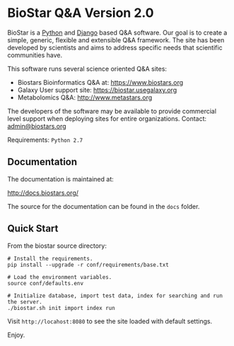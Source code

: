 BioStar Q&A Version 2.0
=======================

BioStar is a [Python][python] and [Django][django] based Q&A software.
Our goal is to create a simple, generic, flexible and extensible Q&A
framework. The site has been developed by scientists and aims to
address specific needs that scientific communities have.

This software runs several science oriented Q&A sites:

 * Biostars Bioinformatics Q&A at: https://www.biostars.org
 * Galaxy User support site: https://biostar.usegalaxy.org
 * Metabolomics Q&A: http://www.metastars.org

The developers of the software may be available to provide commercial level support
when deploying sites for entire organizations. Contact: admin@biostars.org

Requirements: `Python 2.7`

Documentation
-------------

The documentation is maintained at:

http://docs.biostars.org/

The source for the documentation can be found in  the `docs` folder.

Quick Start
------------

From the biostar source directory:

    # Install the requirements.
    pip install --upgrade -r conf/requirements/base.txt

    # Load the environment variables.
    source conf/defaults.env

    # Initialize database, import test data, index for searching and run the server.
    ./biostar.sh init import index run

Visit `http://locahost:8080` to see the site loaded with default settings.

Enjoy.


[django]: http://www.djangoproject.com/
[python]: http://www.python.org/
